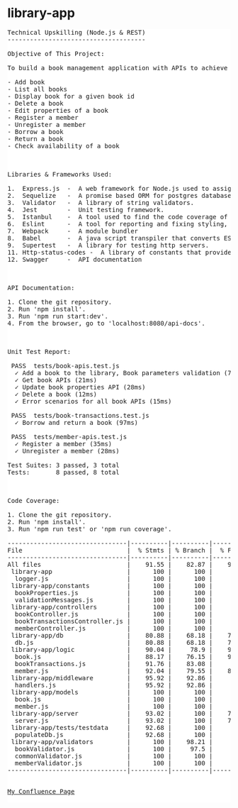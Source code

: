 # library-app
<pre style='background-color:white'>
Technical Upskilling (Node.js & REST)
-------------------------------------

Objective of This Project:

To build a book management application with APIs to achieve the following:

- Add book
- List all books
- Display book for a given book id
- Delete a book
- Edit properties of a book
- Register a member 
- Unregister a member
- Borrow a book
- Return a book
- Check availability of a book



Libraries & Frameworks Used:

1.  Express.js 	-  A web framework for Node.js used to assign handlers for requests, define routes & add middlewares.
2.  Sequelize  	-  A promise based ORM for postgres database. Wrapper around postgres operations.
3.  Validator   -  A library of string validators.
4.  Jest        -  Unit testing framework.
5.  Istanbul   	-  A tool used to find the code coverage of our application. 
6.  Eslint     	-  A tool for reporting and fixing styling, errors and enforcing coding standards.
7.  Webpack    	-  A module bundler
8.  Babel      	-  A java script transpiler that converts ES6 and above into ES5 that can run in any browser.
9.  Supertest  	-  A library for testing http servers.
11. Http-status-codes -  A library of constants that provide a user-readable way of returning status codes.
12. Swagger    	-  API documentation



API Documentation: 

1. Clone the git repository.
2. Run 'npm install'.
3. Run 'npm run start:dev'.
4. From the browser, go to 'localhost:8080/api-docs'.



Unit Test Report: 

 PASS  tests/book-apis.test.js
  ✓ Add a book to the library, Book parameters validation (75ms)
  ✓ Get book APIs (21ms)
  ✓ Update book properties API (28ms)
  ✓ Delete a book (12ms)
  ✓ Error scenarios for all book APIs (15ms)
	
 PASS  tests/book-transactions.test.js
  ✓ Borrow and return a book (97ms)

 PASS  tests/member-apis.test.js
  ✓ Register a member (35ms)
  ✓ Unregister a member (28ms)

Test Suites: 3 passed, 3 total
Tests:       8 passed, 8 total



Code Coverage: 

1. Clone the git repository.
2. Run 'npm install'.
3. Run 'npm run test' or 'npm run coverage'.

--------------------------------|----------|----------|----------|----------|-------------------|
File                            |  % Stmts | % Branch |  % Funcs |  % Lines | Uncovered Line #s |
--------------------------------|----------|----------|----------|----------|-------------------|
All files                       |    91.55 |    82.87 |    91.45 |    98.67 |                   |
 library-app                    |      100 |      100 |      100 |      100 |                   |
  logger.js                     |      100 |      100 |      100 |      100 |                   |
 library-app/constants          |      100 |      100 |      100 |      100 |                   |
  bookProperties.js             |      100 |      100 |      100 |      100 |                   |
  validationMessages.js         |      100 |      100 |      100 |      100 |                   |
 library-app/controllers        |      100 |      100 |      100 |      100 |                   |
  bookController.js             |      100 |      100 |      100 |      100 |                   |
  bookTransactionsController.js |      100 |      100 |      100 |      100 |                   |
  memberController.js           |      100 |      100 |      100 |      100 |                   |
 library-app/db                 |    80.88 |    68.18 |    71.43 |    92.59 |                   |
  db.js                         |    80.88 |    68.18 |    71.43 |    92.59 |              9,22 |
 library-app/logic              |    90.04 |     78.9 |    93.18 |      100 |                   |
  book.js                       |    88.17 |    76.15 |    95.24 |      100 |... 01,210,270,317 |
  bookTransactions.js           |    91.76 |    83.08 |       96 |      100 |     1,6,16,96,172 |
  member.js                     |    92.04 |    79.55 |    85.71 |      100 |         1,6,10,71 |
 library-app/middleware         |    95.92 |    92.86 |      100 |      100 |                   |
  handlers.js                   |    95.92 |    92.86 |      100 |      100 |                20 |
 library-app/models             |      100 |      100 |      100 |      100 |                   |
  book.js                       |      100 |      100 |      100 |      100 |                   |
  member.js                     |      100 |      100 |      100 |      100 |                   |
 library-app/server             |    93.02 |      100 |    71.43 |    92.11 |                   |
  server.js                     |    93.02 |      100 |    71.43 |    92.11 |          56,57,61 |
 library-app/tests/testdata     |    92.68 |      100 |       90 |      100 |                   |
  populateDb.js                 |    92.68 |      100 |       90 |      100 |                   |
 library-app/validators         |      100 |    98.21 |      100 |      100 |                   |
  bookValidator.js              |      100 |     97.5 |      100 |      100 |                51 |
  commonValidator.js            |      100 |      100 |      100 |      100 |                   |
  memberValidator.js            |      100 |      100 |      100 |      100 |                   |
--------------------------------|----------|----------|----------|----------|-------------------|


<a href="https://athenaconfluence.athenahealth.com/display/~nvaithyanathan/Technical+Upskilling">My Confluence Page</a>

</pre>
